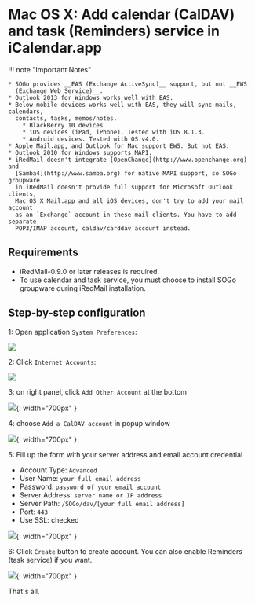 # Mac OS X: Add calendar (CalDAV) and task (Reminders) service in iCalendar.app

!!! note "Important Notes"

    * SOGo provides __EAS (Exchange ActiveSync)__ support, but not __EWS
      (Exchange Web Service)__.
    * Outlook 2013 for Windows works well with EAS.
    * Below mobile devices works well with EAS, they will sync mails, calendars,
      contacts, tasks, memos/notes.
        * BlackBerry 10 devices
        * iOS devices (iPad, iPhone). Tested with iOS 8.1.3.
        * Android devices. Tested with OS v4.0.
    * Apple Mail.app, and Outlook for Mac support EWS. But not EAS.
    * Outlook 2010 for Windows supports MAPI.
    * iRedMail doesn't integrate [OpenChange](http://www.openchange.org) and
      [Samba4](http://www.samba.org) for native MAPI support, so SOGo groupware
      in iRedMail doesn't provide full support for Microsoft Outlook clients,
      Mac OS X Mail.app and all iOS devices, don't try to add your mail account
      as an `Exchange` account in these mail clients. You have to add separate
      POP3/IMAP account, caldav/carddav account instead.

## Requirements

* iRedMail-0.9.0 or later releases is required.
* To use calendar and task service, you must choose to install SOGo groupware
  during iRedMail installation.

## Step-by-step configuration

1: Open application `System Preferences`:

![](./images/sogo/macosx.system.preferences.png)

2: Click `Internet Accounts`:

![](./images/sogo/macosx.internet.accounts.png)

3: on right panel, click `Add Other Account` at the bottom

![](./images/sogo/macosx.add.other.account.png){: width="700px" }

4: choose `Add a CalDAV account` in popup window

![](./images/sogo/macosx.choose.account.type.caldav.png){: width="700px" }

5: Fill up the form with your server address and email account credential

* Account Type: `Advanced`
* User Name: `your full email address`
* Password: `password of your email account`
* Server Address: `server name or IP address`
* Server Path: `/SOGo/dav/[your full email address]`
* Port: `443`
* Use SSL: checked

![](./images/sogo/macosx.add.caldav.account.png){: width="700px" }

6: Click `Create` button to create account. You can also enable Reminders (task
   service) if you want.

![](./images/sogo/macosx.add.reminder.png){: width="700px" }

That's all.
